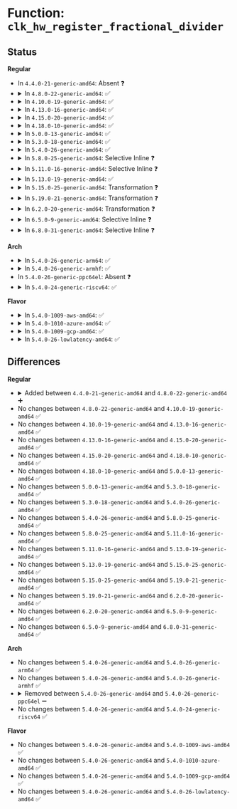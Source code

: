 # Function: <code>clk_hw_register_fractional_divider</code>

## Status
<b>Regular</b>
<ul>
<li>
In <code>4.4.0-21-generic-amd64</code>: Absent ❓
</li>
<li>
<details>
<summary>In <code>4.8.0-22-generic-amd64</code>: ✅</summary>

```c
struct clk_hw * clk_hw_register_fractional_divider(struct device * dev, const char * name, const char * parent_name, long unsigned int flags, void * reg, u8 mshift, u8 mwidth, u8 nshift, u8 nwidth, u8 clk_divider_flags, spinlock_t * lock)
```

```json
{
  "name": "clk_hw_register_fractional_divider",
  "collision_type": "Unique Global",
  "inline_type": "No",
  "funcs": [
    {
      "addr": 18446744071586510480,
      "name": "clk_hw_register_fractional_divider",
      "external": true,
      "loc": "drivers/clk/clk-fractional-divider.c:119",
      "file": "drivers/clk/clk-fractional-divider.c",
      "inline": "seen, unknown",
      "caller_inline": [],
      "caller_func": [
        "drivers/clk/clk-fractional-divider.c:clk_register_fractional_divider"
      ]
    }
  ],
  "symbols": [
    {
      "addr": 18446744071586510480,
      "name": "clk_hw_register_fractional_divider",
      "section": ".text",
      "bind": "STB_GLOBAL",
      "size": 355
    }
  ]
}
```
</details>
</li>
<li>
<details>
<summary>In <code>4.10.0-19-generic-amd64</code>: ✅</summary>

```c
struct clk_hw * clk_hw_register_fractional_divider(struct device * dev, const char * name, const char * parent_name, long unsigned int flags, void * reg, u8 mshift, u8 mwidth, u8 nshift, u8 nwidth, u8 clk_divider_flags, spinlock_t * lock)
```

```json
{
  "name": "clk_hw_register_fractional_divider",
  "collision_type": "Unique Global",
  "inline_type": "No",
  "funcs": [
    {
      "addr": 18446744071584317184,
      "name": "clk_hw_register_fractional_divider",
      "external": true,
      "loc": "drivers/clk/clk-fractional-divider.c:119",
      "file": "drivers/clk/clk-fractional-divider.c",
      "inline": "seen, unknown",
      "caller_inline": [],
      "caller_func": [
        "drivers/clk/clk-fractional-divider.c:clk_register_fractional_divider"
      ]
    }
  ],
  "symbols": [
    {
      "addr": 18446744071584317184,
      "name": "clk_hw_register_fractional_divider",
      "section": ".text",
      "bind": "STB_GLOBAL",
      "size": 355
    }
  ]
}
```
</details>
</li>
<li>
<details>
<summary>In <code>4.13.0-16-generic-amd64</code>: ✅</summary>

```c
struct clk_hw * clk_hw_register_fractional_divider(struct device * dev, const char * name, const char * parent_name, long unsigned int flags, void * reg, u8 mshift, u8 mwidth, u8 nshift, u8 nwidth, u8 clk_divider_flags, spinlock_t * lock)
```

```json
{
  "name": "clk_hw_register_fractional_divider",
  "collision_type": "Unique Global",
  "inline_type": "No",
  "funcs": [
    {
      "addr": 18446744071584395696,
      "name": "clk_hw_register_fractional_divider",
      "external": true,
      "loc": "drivers/clk/clk-fractional-divider.c:119",
      "file": "drivers/clk/clk-fractional-divider.c",
      "inline": "seen, unknown",
      "caller_inline": [],
      "caller_func": [
        "drivers/clk/clk-fractional-divider.c:clk_register_fractional_divider"
      ]
    }
  ],
  "symbols": [
    {
      "addr": 18446744071584395696,
      "name": "clk_hw_register_fractional_divider",
      "section": ".text",
      "bind": "STB_GLOBAL",
      "size": 359
    }
  ]
}
```
</details>
</li>
<li>
<details>
<summary>In <code>4.15.0-20-generic-amd64</code>: ✅</summary>

```c
struct clk_hw * clk_hw_register_fractional_divider(struct device * dev, const char * name, const char * parent_name, long unsigned int flags, void * reg, u8 mshift, u8 mwidth, u8 nshift, u8 nwidth, u8 clk_divider_flags, spinlock_t * lock)
```

```json
{
  "name": "clk_hw_register_fractional_divider",
  "collision_type": "Unique Global",
  "inline_type": "No",
  "funcs": [
    {
      "addr": 18446744071584802784,
      "name": "clk_hw_register_fractional_divider",
      "external": true,
      "loc": "drivers/clk/clk-fractional-divider.c:131",
      "file": "drivers/clk/clk-fractional-divider.c",
      "inline": "seen, unknown",
      "caller_inline": [],
      "caller_func": [
        "drivers/clk/clk-fractional-divider.c:clk_register_fractional_divider"
      ]
    }
  ],
  "symbols": [
    {
      "addr": 18446744071584802784,
      "name": "clk_hw_register_fractional_divider",
      "section": ".text",
      "bind": "STB_GLOBAL",
      "size": 359
    }
  ]
}
```
</details>
</li>
<li>
<details>
<summary>In <code>4.18.0-10-generic-amd64</code>: ✅</summary>

```c
struct clk_hw * clk_hw_register_fractional_divider(struct device * dev, const char * name, const char * parent_name, long unsigned int flags, void * reg, u8 mshift, u8 mwidth, u8 nshift, u8 nwidth, u8 clk_divider_flags, spinlock_t * lock)
```

```json
{
  "name": "clk_hw_register_fractional_divider",
  "collision_type": "Unique Global",
  "inline_type": "No",
  "funcs": [
    {
      "addr": 18446744071585032768,
      "name": "clk_hw_register_fractional_divider",
      "external": true,
      "loc": "drivers/clk/clk-fractional-divider.c:131",
      "file": "drivers/clk/clk-fractional-divider.c",
      "inline": "seen, unknown",
      "caller_inline": [],
      "caller_func": [
        "drivers/clk/clk-fractional-divider.c:clk_register_fractional_divider"
      ]
    }
  ],
  "symbols": [
    {
      "addr": 18446744071585032768,
      "name": "clk_hw_register_fractional_divider",
      "section": ".text",
      "bind": "STB_GLOBAL",
      "size": 357
    }
  ]
}
```
</details>
</li>
<li>
<details>
<summary>In <code>5.0.0-13-generic-amd64</code>: ✅</summary>

```c
struct clk_hw * clk_hw_register_fractional_divider(struct device * dev, const char * name, const char * parent_name, long unsigned int flags, void * reg, u8 mshift, u8 mwidth, u8 nshift, u8 nwidth, u8 clk_divider_flags, spinlock_t * lock)
```

```json
{
  "name": "clk_hw_register_fractional_divider",
  "collision_type": "Unique Global",
  "inline_type": "No",
  "funcs": [
    {
      "addr": 18446744071585140112,
      "name": "clk_hw_register_fractional_divider",
      "external": true,
      "loc": "drivers/clk/clk-fractional-divider.c:138",
      "file": "drivers/clk/clk-fractional-divider.c",
      "inline": "seen, unknown",
      "caller_inline": [],
      "caller_func": [
        "drivers/clk/clk-fractional-divider.c:clk_register_fractional_divider"
      ]
    }
  ],
  "symbols": [
    {
      "addr": 18446744071585140112,
      "name": "clk_hw_register_fractional_divider",
      "section": ".text",
      "bind": "STB_GLOBAL",
      "size": 357
    }
  ]
}
```
</details>
</li>
<li>
<details>
<summary>In <code>5.3.0-18-generic-amd64</code>: ✅</summary>

```c
struct clk_hw * clk_hw_register_fractional_divider(struct device * dev, const char * name, const char * parent_name, long unsigned int flags, void * reg, u8 mshift, u8 mwidth, u8 nshift, u8 nwidth, u8 clk_divider_flags, spinlock_t * lock)
```

```json
{
  "name": "clk_hw_register_fractional_divider",
  "collision_type": "Unique Global",
  "inline_type": "No",
  "funcs": [
    {
      "addr": 18446744071585347200,
      "name": "clk_hw_register_fractional_divider",
      "external": true,
      "loc": "drivers/clk/clk-fractional-divider.c:155",
      "file": "drivers/clk/clk-fractional-divider.c",
      "inline": "seen, unknown",
      "caller_inline": [],
      "caller_func": [
        "drivers/clk/clk-fractional-divider.c:clk_register_fractional_divider"
      ]
    }
  ],
  "symbols": [
    {
      "addr": 18446744071585347200,
      "name": "clk_hw_register_fractional_divider",
      "section": ".text",
      "bind": "STB_GLOBAL",
      "size": 359
    }
  ]
}
```
</details>
</li>
<li>
<details>
<summary>In <code>5.4.0-26-generic-amd64</code>: ✅</summary>

```c
struct clk_hw * clk_hw_register_fractional_divider(struct device * dev, const char * name, const char * parent_name, long unsigned int flags, void * reg, u8 mshift, u8 mwidth, u8 nshift, u8 nwidth, u8 clk_divider_flags, spinlock_t * lock)
```

```json
{
  "name": "clk_hw_register_fractional_divider",
  "collision_type": "Unique Global",
  "inline_type": "No",
  "funcs": [
    {
      "addr": 18446744071585485744,
      "name": "clk_hw_register_fractional_divider",
      "external": true,
      "loc": "drivers/clk/clk-fractional-divider.c:155",
      "file": "drivers/clk/clk-fractional-divider.c",
      "inline": "seen, unknown",
      "caller_inline": [],
      "caller_func": [
        "drivers/clk/clk-fractional-divider.c:clk_register_fractional_divider"
      ]
    }
  ],
  "symbols": [
    {
      "addr": 18446744071585485744,
      "name": "clk_hw_register_fractional_divider",
      "section": ".text",
      "bind": "STB_GLOBAL",
      "size": 359
    }
  ]
}
```
</details>
</li>
<li>
<details>
<summary>In <code>5.8.0-25-generic-amd64</code>: Selective Inline ❓</summary>

```c
struct clk_hw * clk_hw_register_fractional_divider(struct device * dev, const char * name, const char * parent_name, long unsigned int flags, void * reg, u8 mshift, u8 mwidth, u8 nshift, u8 nwidth, u8 clk_divider_flags, spinlock_t * lock)
```

```json
{
  "name": "clk_hw_register_fractional_divider",
  "collision_type": "Unique Global",
  "inline_type": "Selective",
  "funcs": [
    {
      "addr": 18446744071586207334,
      "name": "clk_hw_register_fractional_divider",
      "external": true,
      "loc": "drivers/clk/clk-fractional-divider.c:155",
      "file": "drivers/clk/clk-fractional-divider.c",
      "inline": "not declared, inlined",
      "caller_inline": [
        "drivers/clk/clk-fractional-divider.c:clk_register_fractional_divider"
      ],
      "caller_func": []
    }
  ],
  "symbols": [
    {
      "addr": 18446744071586206160,
      "name": "clk_hw_register_fractional_divider",
      "section": ".text",
      "bind": "STB_GLOBAL",
      "size": 362
    }
  ]
}
```
</details>
</li>
<li>
<details>
<summary>In <code>5.11.0-16-generic-amd64</code>: Selective Inline ❓</summary>

```c
struct clk_hw * clk_hw_register_fractional_divider(struct device * dev, const char * name, const char * parent_name, long unsigned int flags, void * reg, u8 mshift, u8 mwidth, u8 nshift, u8 nwidth, u8 clk_divider_flags, spinlock_t * lock)
```

```json
{
  "name": "clk_hw_register_fractional_divider",
  "collision_type": "Unique Global",
  "inline_type": "Selective",
  "funcs": [
    {
      "addr": 18446744071586326870,
      "name": "clk_hw_register_fractional_divider",
      "external": true,
      "loc": "drivers/clk/clk-fractional-divider.c:155",
      "file": "drivers/clk/clk-fractional-divider.c",
      "inline": "not declared, inlined",
      "caller_inline": [
        "drivers/clk/clk-fractional-divider.c:clk_register_fractional_divider"
      ],
      "caller_func": []
    }
  ],
  "symbols": [
    {
      "addr": 18446744071586325696,
      "name": "clk_hw_register_fractional_divider",
      "section": ".text",
      "bind": "STB_GLOBAL",
      "size": 362
    }
  ]
}
```
</details>
</li>
<li>
<details>
<summary>In <code>5.13.0-19-generic-amd64</code>: ✅</summary>

```c
struct clk_hw * clk_hw_register_fractional_divider(struct device * dev, const char * name, const char * parent_name, long unsigned int flags, void * reg, u8 mshift, u8 mwidth, u8 nshift, u8 nwidth, u8 clk_divider_flags, spinlock_t * lock)
```

```json
{
  "name": "clk_hw_register_fractional_divider",
  "collision_type": "Unique Global",
  "inline_type": "No",
  "funcs": [
    {
      "addr": 18446744071586199760,
      "name": "clk_hw_register_fractional_divider",
      "external": true,
      "loc": "drivers/clk/clk-fractional-divider.c:155",
      "file": "drivers/clk/clk-fractional-divider.c",
      "inline": "seen, unknown",
      "caller_inline": [],
      "caller_func": [
        "drivers/clk/clk-fractional-divider.c:clk_register_fractional_divider"
      ]
    }
  ],
  "symbols": [
    {
      "addr": 18446744071586199760,
      "name": "clk_hw_register_fractional_divider",
      "section": ".text",
      "bind": "STB_GLOBAL",
      "size": 359
    }
  ]
}
```
</details>
</li>
<li>
<details>
<summary>In <code>5.15.0-25-generic-amd64</code>: Transformation ❓</summary>

```c
struct clk_hw * clk_hw_register_fractional_divider(struct device * dev, const char * name, const char * parent_name, long unsigned int flags, void * reg, u8 mshift, u8 mwidth, u8 nshift, u8 nwidth, u8 clk_divider_flags, spinlock_t * lock)
```

```json
{
  "name": "clk_hw_register_fractional_divider",
  "collision_type": "Unique Global",
  "inline_type": "No",
  "funcs": [
    {
      "addr": 0,
      "name": "clk_hw_register_fractional_divider",
      "external": true,
      "loc": "drivers/clk/clk-fractional-divider.c:193",
      "file": "drivers/clk/clk-fractional-divider.c",
      "inline": "seen, unknown",
      "caller_inline": [],
      "caller_func": [
        "drivers/clk/clk-fractional-divider.c:clk_register_fractional_divider"
      ]
    }
  ],
  "symbols": [
    {
      "addr": 18446744071592426046,
      "name": "clk_hw_register_fractional_divider.cold",
      "section": ".text",
      "bind": "STB_LOCAL",
      "size": 154
    },
    {
      "addr": 18446744071586702800,
      "name": "clk_hw_register_fractional_divider",
      "section": ".text",
      "bind": "STB_GLOBAL",
      "size": 413
    }
  ]
}
```
</details>
</li>
<li>
<details>
<summary>In <code>5.19.0-21-generic-amd64</code>: Transformation ❓</summary>

```c
struct clk_hw * clk_hw_register_fractional_divider(struct device * dev, const char * name, const char * parent_name, long unsigned int flags, void * reg, u8 mshift, u8 mwidth, u8 nshift, u8 nwidth, u8 clk_divider_flags, spinlock_t * lock)
```

```json
{
  "name": "clk_hw_register_fractional_divider",
  "collision_type": "Unique Global",
  "inline_type": "No",
  "funcs": [
    {
      "addr": 0,
      "name": "clk_hw_register_fractional_divider",
      "external": true,
      "loc": "drivers/clk/clk-fractional-divider.c:193",
      "file": "drivers/clk/clk-fractional-divider.c",
      "inline": "seen, unknown",
      "caller_inline": [],
      "caller_func": [
        "drivers/clk/clk-fractional-divider.c:clk_register_fractional_divider"
      ]
    }
  ],
  "symbols": [
    {
      "addr": 18446744071594294471,
      "name": "clk_hw_register_fractional_divider.cold",
      "section": ".text",
      "bind": "STB_LOCAL",
      "size": 193
    },
    {
      "addr": 18446744071587976176,
      "name": "clk_hw_register_fractional_divider",
      "section": ".text",
      "bind": "STB_GLOBAL",
      "size": 472
    }
  ]
}
```
</details>
</li>
<li>
<details>
<summary>In <code>6.2.0-20-generic-amd64</code>: Transformation ❓</summary>

```c
struct clk_hw * clk_hw_register_fractional_divider(struct device * dev, const char * name, const char * parent_name, long unsigned int flags, void * reg, u8 mshift, u8 mwidth, u8 nshift, u8 nwidth, u8 clk_divider_flags, spinlock_t * lock)
```

```json
{
  "name": "clk_hw_register_fractional_divider",
  "collision_type": "Unique Global",
  "inline_type": "No",
  "funcs": [
    {
      "addr": 0,
      "name": "clk_hw_register_fractional_divider",
      "external": true,
      "loc": "drivers/clk/clk-fractional-divider.c:240",
      "file": "drivers/clk/clk-fractional-divider.c",
      "inline": "seen, unknown",
      "caller_inline": [],
      "caller_func": [
        "drivers/clk/clk-fractional-divider.c:clk_register_fractional_divider"
      ]
    }
  ],
  "symbols": [
    {
      "addr": 18446744071596225917,
      "name": "clk_hw_register_fractional_divider.cold",
      "section": ".text",
      "bind": "STB_LOCAL",
      "size": 193
    },
    {
      "addr": 18446744071589339776,
      "name": "clk_hw_register_fractional_divider",
      "section": ".text",
      "bind": "STB_GLOBAL",
      "size": 472
    }
  ]
}
```
</details>
</li>
<li>
<details>
<summary>In <code>6.5.0-9-generic-amd64</code>: Selective Inline ❓</summary>

```c
struct clk_hw * clk_hw_register_fractional_divider(struct device * dev, const char * name, const char * parent_name, long unsigned int flags, void * reg, u8 mshift, u8 mwidth, u8 nshift, u8 nwidth, u8 clk_divider_flags, spinlock_t * lock)
```

```json
{
  "name": "clk_hw_register_fractional_divider",
  "collision_type": "Unique Global",
  "inline_type": "Selective",
  "funcs": [
    {
      "addr": 18446744071589639666,
      "name": "clk_hw_register_fractional_divider",
      "external": true,
      "loc": "drivers/clk/clk-fractional-divider.c:248",
      "file": "drivers/clk/clk-fractional-divider.c",
      "inline": "not declared, inlined",
      "caller_inline": [
        "drivers/clk/clk-fractional-divider.c:clk_register_fractional_divider"
      ],
      "caller_func": []
    }
  ],
  "symbols": [
    {
      "addr": 18446744071589638048,
      "name": "clk_hw_register_fractional_divider",
      "section": ".text",
      "bind": "STB_GLOBAL",
      "size": 327
    }
  ]
}
```
</details>
</li>
<li>
<details>
<summary>In <code>6.8.0-31-generic-amd64</code>: Selective Inline ❓</summary>

```c
struct clk_hw * clk_hw_register_fractional_divider(struct device * dev, const char * name, const char * parent_name, long unsigned int flags, void * reg, u8 mshift, u8 mwidth, u8 nshift, u8 nwidth, u8 clk_divider_flags, spinlock_t * lock)
```

```json
{
  "name": "clk_hw_register_fractional_divider",
  "collision_type": "Unique Global",
  "inline_type": "Selective",
  "funcs": [
    {
      "addr": 18446744071589950416,
      "name": "clk_hw_register_fractional_divider",
      "external": true,
      "loc": "drivers/clk/clk-fractional-divider.c:261",
      "file": "drivers/clk/clk-fractional-divider.c",
      "inline": "not declared, inlined",
      "caller_inline": [
        "drivers/clk/clk-fractional-divider.c:clk_register_fractional_divider"
      ],
      "caller_func": []
    }
  ],
  "symbols": [
    {
      "addr": 18446744071589948688,
      "name": "clk_hw_register_fractional_divider",
      "section": ".text",
      "bind": "STB_GLOBAL",
      "size": 361
    }
  ]
}
```
</details>
</li>
</ul>
<b>Arch</b>
<ul>
<li>
<details>
<summary>In <code>5.4.0-26-generic-arm64</code>: ✅</summary>

```c
struct clk_hw * clk_hw_register_fractional_divider(struct device * dev, const char * name, const char * parent_name, long unsigned int flags, void * reg, u8 mshift, u8 mwidth, u8 nshift, u8 nwidth, u8 clk_divider_flags, spinlock_t * lock)
```

```json
{
  "name": "clk_hw_register_fractional_divider",
  "collision_type": "Unique Global",
  "inline_type": "No",
  "funcs": [
    {
      "addr": 18446603336497786192,
      "name": "clk_hw_register_fractional_divider",
      "external": true,
      "loc": "drivers/clk/clk-fractional-divider.c:155",
      "file": "drivers/clk/clk-fractional-divider.c",
      "inline": "seen, unknown",
      "caller_inline": [],
      "caller_func": [
        "drivers/clk/clk-fractional-divider.c:clk_register_fractional_divider"
      ]
    }
  ],
  "symbols": [
    {
      "addr": 18446603336497786192,
      "name": "clk_hw_register_fractional_divider",
      "section": ".text",
      "bind": "STB_GLOBAL",
      "size": 360
    }
  ]
}
```
</details>
</li>
<li>
<details>
<summary>In <code>5.4.0-26-generic-armhf</code>: ✅</summary>

```c
struct clk_hw * clk_hw_register_fractional_divider(struct device * dev, const char * name, const char * parent_name, long unsigned int flags, void * reg, u8 mshift, u8 mwidth, u8 nshift, u8 nwidth, u8 clk_divider_flags, spinlock_t * lock)
```

```json
{
  "name": "clk_hw_register_fractional_divider",
  "collision_type": "Unique Global",
  "inline_type": "No",
  "funcs": [
    {
      "addr": 3230605036,
      "name": "clk_hw_register_fractional_divider",
      "external": true,
      "loc": "drivers/clk/clk-fractional-divider.c:155",
      "file": "drivers/clk/clk-fractional-divider.c",
      "inline": "seen, unknown",
      "caller_inline": [],
      "caller_func": [
        "drivers/clk/clk-fractional-divider.c:clk_register_fractional_divider"
      ]
    }
  ],
  "symbols": [
    {
      "addr": 3230605036,
      "name": "clk_hw_register_fractional_divider",
      "section": ".text",
      "bind": "STB_GLOBAL",
      "size": 356
    }
  ]
}
```
</details>
</li>
<li>
In <code>5.4.0-26-generic-ppc64el</code>: Absent ❓
</li>
<li>
<details>
<summary>In <code>5.4.0-24-generic-riscv64</code>: ✅</summary>

```c
struct clk_hw * clk_hw_register_fractional_divider(struct device * dev, const char * name, const char * parent_name, long unsigned int flags, void * reg, u8 mshift, u8 mwidth, u8 nshift, u8 nwidth, u8 clk_divider_flags, spinlock_t * lock)
```

```json
{
  "name": "clk_hw_register_fractional_divider",
  "collision_type": "Unique Global",
  "inline_type": "No",
  "funcs": [
    {
      "addr": 18446743936275922220,
      "name": "clk_hw_register_fractional_divider",
      "external": true,
      "loc": "drivers/clk/clk-fractional-divider.c:155",
      "file": "drivers/clk/clk-fractional-divider.c",
      "inline": "seen, unknown",
      "caller_inline": [],
      "caller_func": [
        "drivers/clk/clk-fractional-divider.c:clk_register_fractional_divider"
      ]
    }
  ],
  "symbols": [
    {
      "addr": 18446743936275922220,
      "name": "clk_hw_register_fractional_divider",
      "section": ".text",
      "bind": "STB_GLOBAL",
      "size": 278
    }
  ]
}
```
</details>
</li>
</ul>
<b>Flavor</b>
<ul>
<li>
<details>
<summary>In <code>5.4.0-1009-aws-amd64</code>: ✅</summary>

```c
struct clk_hw * clk_hw_register_fractional_divider(struct device * dev, const char * name, const char * parent_name, long unsigned int flags, void * reg, u8 mshift, u8 mwidth, u8 nshift, u8 nwidth, u8 clk_divider_flags, spinlock_t * lock)
```

```json
{
  "name": "clk_hw_register_fractional_divider",
  "collision_type": "Unique Global",
  "inline_type": "No",
  "funcs": [
    {
      "addr": 18446744071585248272,
      "name": "clk_hw_register_fractional_divider",
      "external": true,
      "loc": "drivers/clk/clk-fractional-divider.c:155",
      "file": "drivers/clk/clk-fractional-divider.c",
      "inline": "seen, unknown",
      "caller_inline": [],
      "caller_func": [
        "drivers/clk/clk-fractional-divider.c:clk_register_fractional_divider"
      ]
    }
  ],
  "symbols": [
    {
      "addr": 18446744071585248272,
      "name": "clk_hw_register_fractional_divider",
      "section": ".text",
      "bind": "STB_GLOBAL",
      "size": 359
    }
  ]
}
```
</details>
</li>
<li>
<details>
<summary>In <code>5.4.0-1010-azure-amd64</code>: ✅</summary>

```c
struct clk_hw * clk_hw_register_fractional_divider(struct device * dev, const char * name, const char * parent_name, long unsigned int flags, void * reg, u8 mshift, u8 mwidth, u8 nshift, u8 nwidth, u8 clk_divider_flags, spinlock_t * lock)
```

```json
{
  "name": "clk_hw_register_fractional_divider",
  "collision_type": "Unique Global",
  "inline_type": "No",
  "funcs": [
    {
      "addr": 18446744071585200448,
      "name": "clk_hw_register_fractional_divider",
      "external": true,
      "loc": "drivers/clk/clk-fractional-divider.c:155",
      "file": "drivers/clk/clk-fractional-divider.c",
      "inline": "seen, unknown",
      "caller_inline": [],
      "caller_func": [
        "drivers/clk/clk-fractional-divider.c:clk_register_fractional_divider"
      ]
    }
  ],
  "symbols": [
    {
      "addr": 18446744071585200448,
      "name": "clk_hw_register_fractional_divider",
      "section": ".text",
      "bind": "STB_GLOBAL",
      "size": 359
    }
  ]
}
```
</details>
</li>
<li>
<details>
<summary>In <code>5.4.0-1009-gcp-amd64</code>: ✅</summary>

```c
struct clk_hw * clk_hw_register_fractional_divider(struct device * dev, const char * name, const char * parent_name, long unsigned int flags, void * reg, u8 mshift, u8 mwidth, u8 nshift, u8 nwidth, u8 clk_divider_flags, spinlock_t * lock)
```

```json
{
  "name": "clk_hw_register_fractional_divider",
  "collision_type": "Unique Global",
  "inline_type": "No",
  "funcs": [
    {
      "addr": 18446744071585436144,
      "name": "clk_hw_register_fractional_divider",
      "external": true,
      "loc": "drivers/clk/clk-fractional-divider.c:155",
      "file": "drivers/clk/clk-fractional-divider.c",
      "inline": "seen, unknown",
      "caller_inline": [],
      "caller_func": [
        "drivers/clk/clk-fractional-divider.c:clk_register_fractional_divider"
      ]
    }
  ],
  "symbols": [
    {
      "addr": 18446744071585436144,
      "name": "clk_hw_register_fractional_divider",
      "section": ".text",
      "bind": "STB_GLOBAL",
      "size": 359
    }
  ]
}
```
</details>
</li>
<li>
<details>
<summary>In <code>5.4.0-26-lowlatency-amd64</code>: ✅</summary>

```c
struct clk_hw * clk_hw_register_fractional_divider(struct device * dev, const char * name, const char * parent_name, long unsigned int flags, void * reg, u8 mshift, u8 mwidth, u8 nshift, u8 nwidth, u8 clk_divider_flags, spinlock_t * lock)
```

```json
{
  "name": "clk_hw_register_fractional_divider",
  "collision_type": "Unique Global",
  "inline_type": "No",
  "funcs": [
    {
      "addr": 18446744071585544064,
      "name": "clk_hw_register_fractional_divider",
      "external": true,
      "loc": "drivers/clk/clk-fractional-divider.c:155",
      "file": "drivers/clk/clk-fractional-divider.c",
      "inline": "seen, unknown",
      "caller_inline": [],
      "caller_func": [
        "drivers/clk/clk-fractional-divider.c:clk_register_fractional_divider"
      ]
    }
  ],
  "symbols": [
    {
      "addr": 18446744071585544064,
      "name": "clk_hw_register_fractional_divider",
      "section": ".text",
      "bind": "STB_GLOBAL",
      "size": 359
    }
  ]
}
```
</details>
</li>
</ul>

## Differences
<b>Regular</b>
<ul>
<li>
<details>
<summary>Added between <code>4.4.0-21-generic-amd64</code> and <code>4.8.0-22-generic-amd64</code> ➕</summary>

```c
struct clk_hw * clk_hw_register_fractional_divider(struct device * dev, const char * name, const char * parent_name, long unsigned int flags, void * reg, u8 mshift, u8 mwidth, u8 nshift, u8 nwidth, u8 clk_divider_flags, spinlock_t * lock)
```
</details>
</li>
<li>
No changes between <code>4.8.0-22-generic-amd64</code> and <code>4.10.0-19-generic-amd64</code> ✅
</li>
<li>
No changes between <code>4.10.0-19-generic-amd64</code> and <code>4.13.0-16-generic-amd64</code> ✅
</li>
<li>
No changes between <code>4.13.0-16-generic-amd64</code> and <code>4.15.0-20-generic-amd64</code> ✅
</li>
<li>
No changes between <code>4.15.0-20-generic-amd64</code> and <code>4.18.0-10-generic-amd64</code> ✅
</li>
<li>
No changes between <code>4.18.0-10-generic-amd64</code> and <code>5.0.0-13-generic-amd64</code> ✅
</li>
<li>
No changes between <code>5.0.0-13-generic-amd64</code> and <code>5.3.0-18-generic-amd64</code> ✅
</li>
<li>
No changes between <code>5.3.0-18-generic-amd64</code> and <code>5.4.0-26-generic-amd64</code> ✅
</li>
<li>
No changes between <code>5.4.0-26-generic-amd64</code> and <code>5.8.0-25-generic-amd64</code> ✅
</li>
<li>
No changes between <code>5.8.0-25-generic-amd64</code> and <code>5.11.0-16-generic-amd64</code> ✅
</li>
<li>
No changes between <code>5.11.0-16-generic-amd64</code> and <code>5.13.0-19-generic-amd64</code> ✅
</li>
<li>
No changes between <code>5.13.0-19-generic-amd64</code> and <code>5.15.0-25-generic-amd64</code> ✅
</li>
<li>
No changes between <code>5.15.0-25-generic-amd64</code> and <code>5.19.0-21-generic-amd64</code> ✅
</li>
<li>
No changes between <code>5.19.0-21-generic-amd64</code> and <code>6.2.0-20-generic-amd64</code> ✅
</li>
<li>
No changes between <code>6.2.0-20-generic-amd64</code> and <code>6.5.0-9-generic-amd64</code> ✅
</li>
<li>
No changes between <code>6.5.0-9-generic-amd64</code> and <code>6.8.0-31-generic-amd64</code> ✅
</li>
</ul>
<b>Arch</b>
<ul>
<li>
No changes between <code>5.4.0-26-generic-amd64</code> and <code>5.4.0-26-generic-arm64</code> ✅
</li>
<li>
No changes between <code>5.4.0-26-generic-amd64</code> and <code>5.4.0-26-generic-armhf</code> ✅
</li>
<li>
<details>
<summary>Removed between <code>5.4.0-26-generic-amd64</code> and <code>5.4.0-26-generic-ppc64el</code> ➖</summary>

```c
struct clk_hw * clk_hw_register_fractional_divider(struct device * dev, const char * name, const char * parent_name, long unsigned int flags, void * reg, u8 mshift, u8 mwidth, u8 nshift, u8 nwidth, u8 clk_divider_flags, spinlock_t * lock)
```
</details>
</li>
<li>
No changes between <code>5.4.0-26-generic-amd64</code> and <code>5.4.0-24-generic-riscv64</code> ✅
</li>
</ul>
<b>Flavor</b>
<ul>
<li>
No changes between <code>5.4.0-26-generic-amd64</code> and <code>5.4.0-1009-aws-amd64</code> ✅
</li>
<li>
No changes between <code>5.4.0-26-generic-amd64</code> and <code>5.4.0-1010-azure-amd64</code> ✅
</li>
<li>
No changes between <code>5.4.0-26-generic-amd64</code> and <code>5.4.0-1009-gcp-amd64</code> ✅
</li>
<li>
No changes between <code>5.4.0-26-generic-amd64</code> and <code>5.4.0-26-lowlatency-amd64</code> ✅
</li>
</ul>
